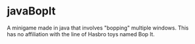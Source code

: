 # javaBopIt
A minigame made in java that involves "bopping" multiple windows. This has no affiliation with the line of Hasbro toys named Bop It.
